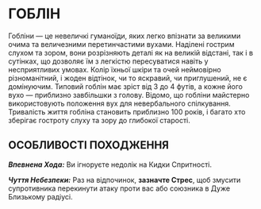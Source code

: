 ﻿# ГОБЛІН

Гобліни — це невеличкі гуманоїди, яких легко впізнати за великими очима та величезними перетинчастими вухами. Наділені гострим слухом та зором, вони розрізняють деталі як на великій відстані, так і в сутінках, що дозволяє їм з легкістю пересуватися навіть у несприятливих умовах. Колір їхньої шкіри та очей неймовірно різноманітний, і жоден відтінок, чи то яскравий, чи приглушений, не є домінуючим. Типовий гоблін має зріст від 3 до 4 футів, а кожне його вухо — приблизно завбільшки з голову. Відомо, що гобліни майстерно використовують положення вух для невербального спілкування. Тривалість життя гобліна становить приблизно 100 років, і багато хто зберігає гостроту слуху та зору до глибокої старості.

## ОСОБЛИВОСТІ ПОХОДЖЕННЯ

***Впевнена Хода:*** Ви ігноруєте недолік на Кидки Спритності.

***Чуття Небезпеки:*** Раз на відпочинок, **зазначте Стрес**, щоб змусити супротивника перекинути атаку проти вас або союзника в Дуже Близькому радіусі.